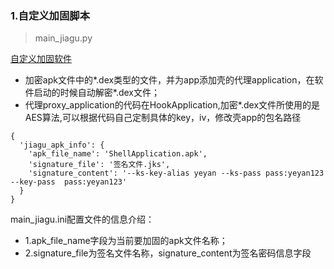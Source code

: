 ### 1.自定义加固脚本

> main_jiagu.py

[自定义加固软件](自定义加固软件)

- 加密apk文件中的*.dex类型的文件，并为app添加壳的代理application，在软件启动的时候自动解密*.dex文件；
- 代理proxy_application的代码在HookApplication,加密*.dex文件所使用的是AES算法,可以根据代码自己定制具体的key，iv，修改壳app的包名路径

```
{
  'jiagu_apk_info': {
    'apk_file_name': 'ShellApplication.apk',
    'signature_file': '签名文件.jks',
    'signature_content': '--ks-key-alias yeyan --ks-pass pass:yeyan123 --key-pass  pass:yeyan123'
  }
}
```
main_jiagu.ini配置文件的信息介绍：

- 1.apk_file_name字段为当前要加固的apk文件名称；
- 2.signature_file为签名文件名称，signature_content为签名密码信息字段
